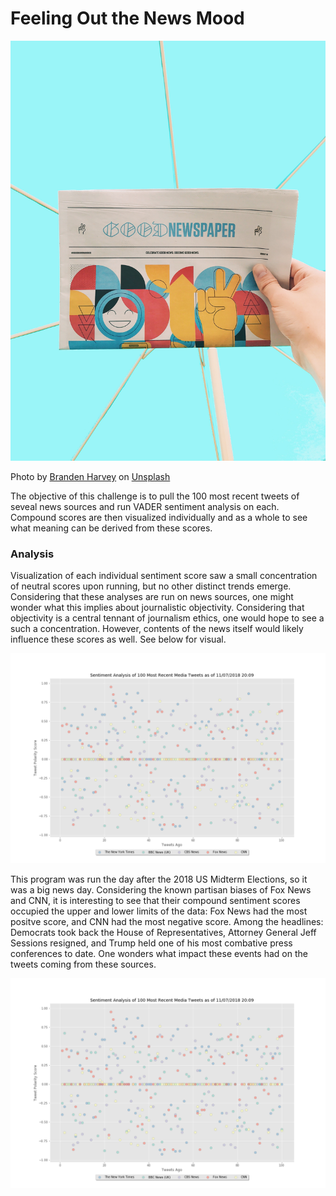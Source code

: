 
# Feeling Out the News Mood
![goodnews](assets/branden-harvey-362111-unsplash.jpg)

Photo by [Branden Harvey](https://unsplash.com/photos/wyN0QFDiXw0?utm_source=unsplash&utm_medium=referral&utm_content=creditCopyText) on [Unsplash](https://unsplash.com/search/photos/good-newspaper?utm_source=unsplash&utm_medium=referral&utm_content=creditCopyText)

The objective of this challenge is to pull the 100 most recent tweets of seveal news sources and run VADER sentiment analysis on each. Compound scores are then visualized individually and as a whole to see what meaning can be derived from these scores.

### Analysis

Visualization of each individual sentiment score saw a small concentration of neutral scores upon running, but no other distinct trends emerge. Considering that these analyses are run on news sources, one might wonder what this implies about journalistic objectivity. Considering that objectivity is a central tennant of journalism ethics, one would hope to see a such a concentration. However, contents of the news itself would likely influence these scores as well. See below for visual.

![100tweets](assets/100_tweets_sentiments.png)

This program was run the day after the 2018 US Midterm Elections, so it was a big news day. Considering the known partisan biases of Fox News and CNN, it is interesting to see that their compound sentiment scores occupied the upper and lower limits of the data: Fox News had the most positve score, and CNN had the most negative score. Among the headlines: Democrats took back the House of Representatives, Attorney General Jeff Sessions resigned, and Trump held one of his most combative press conferences to date. One wonders what impact these events had on the tweets coming from these sources.

![compound](assets/100_tweets_sentiments.png)